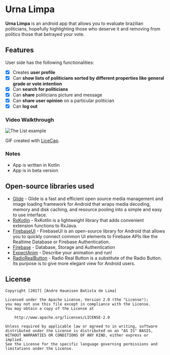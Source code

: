 # Urna Limpa

**Urna Limpa** is an android app that allows you to evaluate brazilian politicians, hopefully highlighting
those who deserve it and removing from politics those that betrayed your vote.

## Features

User side has the following functionalities:

* [x] Creates **user profile**
* [x] Can **show lists of politicians sorted by different properties like general grade or vote intention**
* [x] Can **search for politicians**
* [x] Can **share** politicians picture and message
* [x] Can **share user opinion** on a particular politician
* [x] Can **log out**

### Video Walkthrough
![The List example](https://github.com/AndreHaueisen/TheList/blob/master/urna_limpa_demo.gif)

GIF created with [LiceCap](http://www.cockos.com/licecap/).

### Notes

* App is written in Kotlin
* App is in beta version

## Open-source libraries used

- [Glide](https://github.com/bumptech/glide) - Glide is a fast and efficient open source media management and image loading framework for Android that wraps media decoding, memory and disk caching, and resource pooling into a simple and easy to use interface.
- [RxKotlin](https://github.com/ReactiveX/RxKotlin) - RxKotlin is a lightweight library that adds convenient extension functions to RxJava.
- [FirebaseUI](https://github.com/firebase/FirebaseUI-Android) - FirebaseUI is an open-source library for Android that allows you to quickly connect common UI elements to Firebase APIs like the Realtime Database or Firebase Authentication.
- [Firebase](https://firebase.google.com/docs/android/setup) - Database, Storage and Authentication
- [ExpectAnim](https://github.com/florent37/ExpectAnim) - Describe your animation and run!
- [RadioRealButton](https://github.com/ceryle/RadioRealButton) - Radio Real Button is a substitute of the Radio Button. Its purpose is to give more elegant view for Android users.

## License

    Copyright [2017] [Andre Haueisen Batista de Lima]

    Licensed under the Apache License, Version 2.0 (the "License");
    you may not use this file except in compliance with the License.
    You may obtain a copy of the License at

        http://www.apache.org/licenses/LICENSE-2.0

    Unless required by applicable law or agreed to in writing, software
    distributed under the License is distributed on an "AS IS" BASIS,
    WITHOUT WARRANTIES OR CONDITIONS OF ANY KIND, either express or implied.
    See the License for the specific language governing permissions and
    limitations under the License.